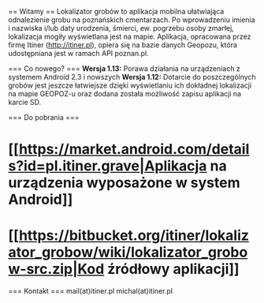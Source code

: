 == Witamy ==
Lokalizator grobów to aplikacja mobilna ułatwiająca odnalezienie grobu na poznańskich cmentarzach. Po wprowadzeniu imienia i nazwiska i/lub daty urodzenia, śmierci, ew. pogrzebu osoby zmarłej, lokalizacja mogiły wyświetlana jest na mapie. Aplikacja, opracowana przez firmę Itiner (http://itiner.pl), opiera się na bazie danych Geopozu, która udostępniana jest w ramach API poznan.pl.

=== Co nowego? ===
**Wersja 1.13:** Porawa działania na urządzeniach z systemem Android 2.3 i nowszych 
**Wersja 1.12:** Dotarcie do poszczególnych grobów jest jeszcze łatwiejsze dzięki wyświetlaniu ich dokładnej lokalizacji na mapie GEOPOZ-u oraz dodana została możliwość zapisu aplikacji na karcie SD.

=== Do pobrania ===
# [[https://market.android.com/details?id=pl.itiner.grave|Aplikacja na urządzenia wyposażone w system Android]]
# [[https://bitbucket.org/itiner/lokalizator_grobow/wiki/lokalizator_grobow-src.zip|Kod źródłowy aplikacji]]

=== Kontakt ===
mail(at)itiner.pl
michal(at)itiner.pl
